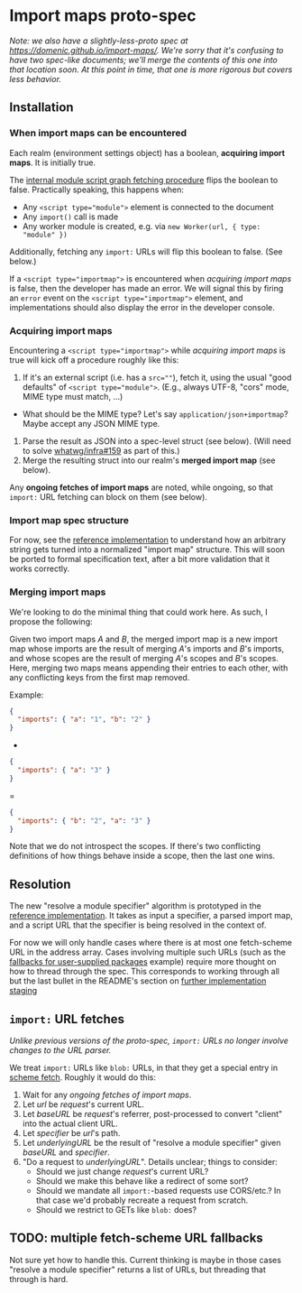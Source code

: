 # Import maps proto-spec

_Note: we also have a slightly-less-proto spec at https://domenic.github.io/import-maps/. We're sorry that it's confusing to have two spec-like documents; we'll merge the contents of this one into that location soon. At this point in time, that one is more rigorous but covers less behavior._

## Installation

### When import maps can be encountered

Each realm (environment settings object) has a boolean, **acquiring import maps**. It is initially true.

The [internal module script graph fetching procedure](https://html.spec.whatwg.org/multipage/webappapis.html#internal-module-script-graph-fetching-procedure) flips the boolean to false. Practically speaking, this happens when:

- Any `<script type="module">` element is connected to the document
- Any `import()` call is made
- Any worker module is created, e.g. via `new Worker(url, { type: "module" })`

Additionally, fetching any `import:` URLs will flip this boolean to false. (See below.)

If a `<script type="importmap">` is encountered when _acquiring import maps_ is false, then the developer has made an error. We will signal this by firing an `error` event on the `<script type="importmap">` element, and implementations should also display the error in the developer console.

### Acquiring import maps

Encountering a `<script type="importmap">` while _acquiring import maps_ is true will kick off a procedure roughly like this:

1. If it's an external script (i.e. has a `src=""`), fetch it, using the usual "good defaults" of `<script type="module">`. (E.g., always UTF-8, "cors" mode, MIME type must match, ...)
  - What should be the MIME type? Let's say `application/json+importmap`? Maybe accept any JSON MIME type.
1. Parse the result as JSON into a spec-level struct (see below). (Will need to solve [whatwg/infra#159](https://github.com/whatwg/infra/issues/159) as part of this.)
1. Merge the resulting struct into our realm's **merged import map** (see below).

Any **ongoing fetches of import maps** are noted, while ongoing, so that `import:` URL fetching can block on them (see below).

### Import map spec structure

For now, see the [reference implementation](https://github.com/domenic/import-maps/tree/master/reference-implementation) to understand how an arbitrary string gets turned into a normalized "import map" structure. This will soon be ported to formal specification text, after a bit more validation that it works correctly.

### Merging import maps

We're looking to do the minimal thing that could work here. As such, I propose the following:

Given two import maps _A_ and _B_, the merged import map is a new import map whose imports are the result of merging _A_'s imports and _B_'s imports, and whose scopes are the result of merging _A_'s scopes and _B_'s scopes. Here, merging two maps means appending their entries to each other, with any conflicting keys from the first map removed.

Example:

```json
{
  "imports": { "a": "1", "b": "2" }
}
```

+

```json
{
  "imports": { "a": "3" }
}
```

=

```json
{
  "imports": { "b": "2", "a": "3" }
}
```

Note that we do not introspect the scopes. If there's two conflicting definitions of how things behave inside a scope, then the last one wins.

## Resolution

The new "resolve a module specifier" algorithm is prototyped in the [reference implementation](https://github.com/domenic/import-maps/tree/master/reference-implementation). It takes as input a specifier, a parsed import map, and a script URL that the specifier is being resolved in the context of.

For now we will only handle cases where there is at most one fetch-scheme URL in the address array. Cases involving multiple such URLs (such as the [fallbacks for user-supplied packages](./README.md#for-user-supplied-packages) example) require more thought on how to thread through the spec. This corresponds to working through all but the last bullet in the README's section on [further implementation staging](./README.md#further-implementation-staging)

## `import:` URL fetches

_Unlike previous versions of the proto-spec, `import:` URLs no longer involve changes to the URL parser._

We treat `import:` URLs like `blob:` URLs, in that they get a special entry in [scheme fetch](https://fetch.spec.whatwg.org/#scheme-fetch). Roughly it would do this:

1. Wait for any _ongoing fetches of import maps_.
1. Let _url_ be _request_'s current URL.
1. Let _baseURL_ be _request_'s referrer, post-processed to convert "client" into the actual client URL.
1. Let _specifier_ be _url_'s path.
1. Let _underlyingURL_ be the result of "resolve a module specifier" given _baseURL_ and _specifier_.
1. "Do a request to _underlyingURL_". Details unclear; things to consider:
    - Should we just change _request_'s current URL?
    - Should we make this behave like a redirect of some sort?
    - Should we mandate all `import:`-based requests use CORS/etc.? In that case we'd probably recreate a request from scratch.
    - Should we restrict to GETs like `blob:` does?

## TODO: multiple fetch-scheme URL fallbacks

Not sure yet how to handle this. Current thinking is maybe in those cases "resolve a module specifier" returns a list of URLs, but threading that through is hard.
